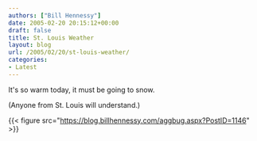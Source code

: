 ```yaml
---
authors: ["Bill Hennessy"]
date: 2005-02-20 20:15:12+00:00
draft: false
title: St. Louis Weather
layout: blog
url: /2005/02/20/st-louis-weather/
categories:
- Latest
---
```


It's so warm today, it must be going to snow.




(Anyone from St. Louis will understand.)

{{< figure src="https://blog.billhennessy.com/aggbug.aspx?PostID=1146" >}}

